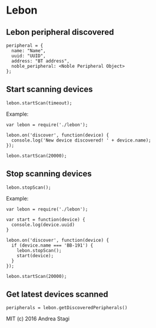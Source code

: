 # Lebon

## Lebon peripheral discovered

    peripheral = {
      name: "Name",
      uuid: "UUID",
      address: "BT address",
      noble_peripheral: <Noble Peripheral Object>
    };

## Start scanning devices

    lebon.startScan(timeout);

Example:

    var lebon = require('./lebon');

    lebon.on('discover', function(device) {
      console.log('New device discovered! ' + device.name);
    });

    lebon.startScan(20000);

## Stop scanning devices

    lebon.stopScan();

Example:

    var lebon = require('./lebon');

    var start = function(device) {
      console.log(device.uuid)
    }

    lebon.on('discover', function(device) {
      if (device.name === 'BB-191') {
        lebon.stopScan();
        start(device);
      }
    });

    lebon.startScan(20000);

## Get latest devices scanned

    peripherals = lebon.getDiscoveredPeripherals()


MIT (c) 2016 Andrea Stagi
